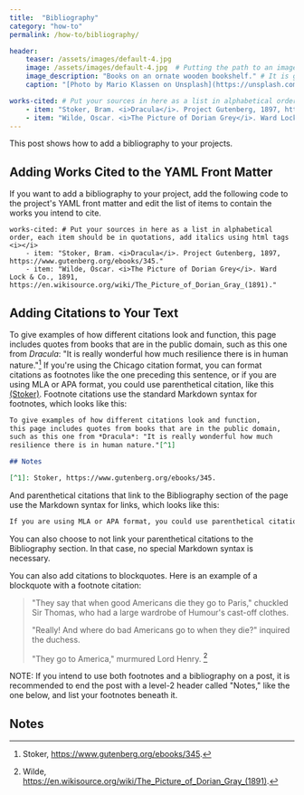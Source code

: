 ```yaml
---
title:  "Bibliography"
category: "how-to"
permalink: /how-to/bibliography/

header:
    teaser: /assets/images/default-4.jpg
    image: /assets/images/default-4.jpg  # Putting the path to an image here will replace the header image.
    image_description: "Books on an ornate wooden bookshelf." # It is good practice to include an image desription as alt text.
    caption: "[Photo by Mario Klassen on Unsplash](https://unsplash.com/@marioklassen)" # Put a caption for your image here. It will display in the bottom right corner of the image.

works-cited: # Put your sources in here as a list in alphabetical order, each item should be in quotations, add italics using html tags <i></i>
    - item: "Stoker, Bram. <i>Dracula</i>. Project Gutenberg, 1897, https://www.gutenberg.org/ebooks/345."
    - item: "Wilde, Oscar. <i>The Picture of Dorian Grey</i>. Ward Lock & Co., 1891, https://en.wikisource.org/wiki/The_Picture_of_Dorian_Gray_(1891)."
---
```


This post shows how to add a bibliography to your projects.

## Adding Works Cited to the YAML Front Matter
If you want to add a bibliography to your project, add the following code to the project's YAML front matter and edit the list of items to contain the works you intend to cite. 
```
works-cited: # Put your sources in here as a list in alphabetical order, each item should be in quotations, add italics using html tags <i></i>
    - item: "Stoker, Bram. <i>Dracula</i>. Project Gutenberg, 1897, https://www.gutenberg.org/ebooks/345."
    - item: "Wilde, Oscar. <i>The Picture of Dorian Grey</i>. Ward Lock & Co., 1891, https://en.wikisource.org/wiki/The_Picture_of_Dorian_Gray_(1891)."
```

## Adding Citations to Your Text

To give examples of how different citations look and function, this page includes quotes from books that are in the public domain, such as this one from *Dracula*: "It is really wonderful how much resilience there is in human nature."[^1] If you're using the Chicago citation format, you can format citations as footnotes like the one preceding this sentence, or if you are using MLA or APA format, you could use parenthetical citation, like this [(Stoker)](#bibliography). Footnote citations use the standard Markdown syntax for footnotes, which looks like this:
```markdown
To give examples of how different citations look and function, 
this page includes quotes from books that are in the public domain, 
such as this one from *Dracula*: "It is really wonderful how much 
resilience there is in human nature."[^1]

## Notes

[^1]: Stoker, https://www.gutenberg.org/ebooks/345.
```

And parenthetical citations that link to the Bibliography section of the page use the Markdown syntax for links, which looks like this:
```markdown
If you are using MLA or APA format, you could use parenthetical citation, like this [(Stoker)](#bibliography).
```
You can also choose to not link your parenthetical citations to the Bibliography section. In that case, no special Markdown syntax is necessary.

You can also add citations to blockquotes. Here is an example of a blockquote with a footnote citation:

> "They say that when good Americans die they go to Paris," chuckled Sir Thomas, who had a large wardrobe of Humour's cast-off clothes.
> 
> "Really! And where do bad Americans go to when they die?" inquired the duchess.
> 
> "They go to America," murmured Lord Henry. [^2]

NOTE: If you intend to use both footnotes and a bibliography on a post, it is recommended to end the post with a level-2 header called "Notes," like the one below, and list your footnotes beneath it.

## Notes

[^1]: Stoker, https://www.gutenberg.org/ebooks/345.
[^2]: Wilde, https://en.wikisource.org/wiki/The_Picture_of_Dorian_Gray_(1891).